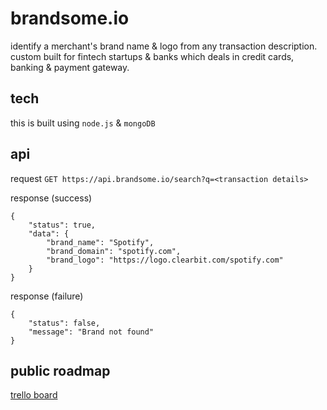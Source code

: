 # brandsome.io

identify a merchant's brand name & logo from any transaction description. custom built for fintech startups & banks which deals in credit cards, banking & payment gateway‍.

## tech

this is built using `node.js` &amp; `mongoDB`

## api

request
`GET https://api.brandsome.io/search?q=<transaction details>`

response (success)
```
{
    "status": true,
    "data": {
        "brand_name": "Spotify",
        "brand_domain": "spotify.com",
        "brand_logo": "https://logo.clearbit.com/spotify.com"
    }
}
```

response (failure)
```
{
    "status": false,
    "message": "Brand not found"
}
```

## public roadmap

[trello board](https://trello.com/b/EPdv5BDV/brandsomeio)